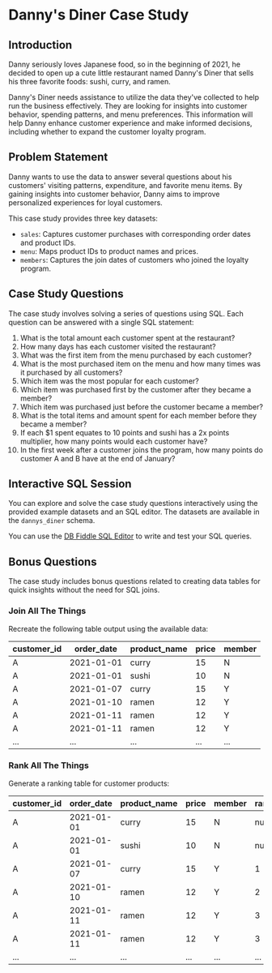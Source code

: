 # Danny's Diner Case Study

## Introduction

Danny seriously loves Japanese food, so in the beginning of 2021, he decided to open up a cute little restaurant named Danny's Diner that sells his three favorite foods: sushi, curry, and ramen.

Danny's Diner needs assistance to utilize the data they've collected to help run the business effectively. They are looking for insights into customer behavior, spending patterns, and menu preferences. This information will help Danny enhance customer experience and make informed decisions, including whether to expand the customer loyalty program.

## Problem Statement

Danny wants to use the data to answer several questions about his customers' visiting patterns, expenditure, and favorite menu items. By gaining insights into customer behavior, Danny aims to improve personalized experiences for loyal customers.

This case study provides three key datasets:

- `sales`: Captures customer purchases with corresponding order dates and product IDs.
- `menu`: Maps product IDs to product names and prices.
- `members`: Captures the join dates of customers who joined the loyalty program.

## Case Study Questions

The case study involves solving a series of questions using SQL. Each question can be answered with a single SQL statement:

1. What is the total amount each customer spent at the restaurant?
2. How many days has each customer visited the restaurant?
3. What was the first item from the menu purchased by each customer?
4. What is the most purchased item on the menu and how many times was it purchased by all customers?
5. Which item was the most popular for each customer?
6. Which item was purchased first by the customer after they became a member?
7. Which item was purchased just before the customer became a member?
8. What is the total items and amount spent for each member before they became a member?
9. If each $1 spent equates to 10 points and sushi has a 2x points multiplier, how many points would each customer have?
10. In the first week after a customer joins the program, how many points do customer A and B have at the end of January?

## Interactive SQL Session

You can explore and solve the case study questions interactively using the provided example datasets and an SQL editor. The datasets are available in the `dannys_diner` schema.

You can use the [DB Fiddle SQL Editor](https://www.db-fiddle.com/f/ix3Zv9sKSGXszpG5ZQF2DS/0) to write and test your SQL queries.

## Bonus Questions

The case study includes bonus questions related to creating data tables for quick insights without the need for SQL joins.

### Join All The Things
Recreate the following table output using the available data:

| customer_id | order_date | product_name | price | member |
|-------------|------------|--------------|-------|--------|
| A           | 2021-01-01 | curry        | 15    | N      |
| A           | 2021-01-01 | sushi        | 10    | N      |
| A           | 2021-01-07 | curry        | 15    | Y      |
| A           | 2021-01-10 | ramen        | 12    | Y      |
| A           | 2021-01-11 | ramen        | 12    | Y      |
| A           | 2021-01-11 | ramen        | 12    | Y      |
| ...         | ...        | ...          | ...   | ...    |


### Rank All The Things

Generate a ranking table for customer products:

| customer_id | order_date | product_name | price | member | ranking |
|-------------|------------|--------------|-------|--------|---------|
| A           | 2021-01-01 | curry        | 15    | N      | null    |
| A           | 2021-01-01 | sushi        | 10    | N      | null    |
| A           | 2021-01-07 | curry        | 15    | Y      | 1       |
| A           | 2021-01-10 | ramen        | 12    | Y      | 2       |
| A           | 2021-01-11 | ramen        | 12    | Y      | 3       |
| A           | 2021-01-11 | ramen        | 12    | Y      | 3       |
| ...         | ...        | ...          | ...   | ...    | ...     |



